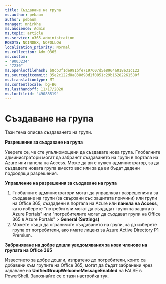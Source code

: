 ```yaml
---
title: Създаване на група
ms.author: pebaum
author: pebaum
manager: mnirkhe
ms.audience: Admin
ms.topic: article
ms.service: o365-administration
ROBOTS: NOINDEX, NOFOLLOW
localization_priority: Normal
ms.collection: Adm_O365
ms.custom:
- "9003234"
- "7230"
ms.openlocfilehash: b8cb3f1de991bfe7197607d5e8964a018e31c122
ms.sourcegitcommit: 35e2c122d8a838d98d1f0851c29b16282261580f
ms.translationtype: MT
ms.contentlocale: bg-BG
ms.lasthandoff: 11/17/2020
ms.locfileid: "49088519"
---
```

# <a name="create-a-group"></a>Създаване на група

Тази тема описва създаването на групи.

**Разрешение за създаване на група**

Уверете се, че сте упълномощени да създавате нова група. Глобалните администратори могат да забранят създаването на групи в портала на Azure или панела на Access. Може да ви е нужен администратор, за да създадете новата група вместо вас или за да ви бъдат дадени подходящи разрешения.

**Управление на разрешения за създаване на група**

1. Глобалните администратори могат да управляват разрешенията за създаване на групи (за свързани със защитата причини) или групи на Office 365, създадени в портала на Azure или **панела на Access**, като изберете "потребители могат да създадат групи за защита в Azure Portals" или "потребителите могат да създават групи на Office 365 в Azure Portals"  >  **General (Settings)**
2. Можете също да ограничите създаването на групи, за да изберете група от потребители, ако имате лиценз за Azure Active Directory P1 Premium.

**Забраняване на добре дошли уведомявания за нови членове на групата на Office 365**

Известието за добре дошли, изпратено до потребители, които са добавени към групите на Office 365, могат да бъдат забранени чрез задаване на **UnifiedGroupWelcomeMessageEnabled** на FALSE в PowerShell. Запознайте се с тази настройка [тук](https://docs.microsoft.com/powershell/module/exchange/set-unifiedgroup?view=exchange-ps&preserve-view=true).

